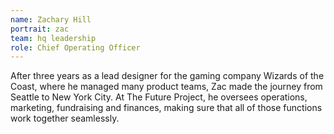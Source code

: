```yaml
---
name: Zachary Hill
portrait: zac
team: hq leadership
role: Chief Operating Officer
---
```


After three years as a lead designer for the gaming company Wizards of the Coast, where he managed many product teams, Zac made the journey from Seattle to New York City. At The Future Project, he oversees operations, marketing, fundraising and finances, making sure that all of those functions work together seamlessly.
